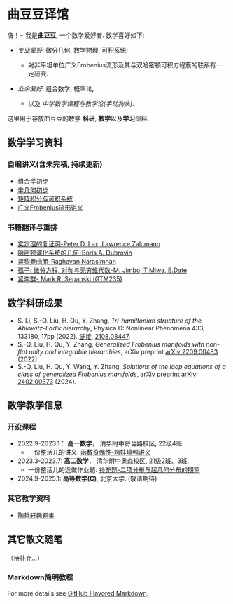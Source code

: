 # 曲豆豆译馆

嗨！~ 我是**曲豆豆**, 一个数学爱好者. 数学喜好如下: 

* _专业爱好_: 微分几何, 数学物理, 可积系统;
  - 对非平坦单位广义Frobenius流形及其与双哈密顿可积方程簇的联系有一定研究.
  
* _业余爱好_: 组合数学, 概率论,
  - 以及 _中学数学课程与教学论(手动狗头)_. 

这里用于存放曲豆豆的数学 **科研**, **教学**以及**学习**资料. 

## 数学学习资料

### 自编讲义(含未完稿, 持续更新)
* [组合学初步](https://raw.githubusercontent.com/qhn1121/qdd-translation/master/Comb.pdf)
* [辛几何初步](https://github.com/qhn1121/qdd-translation/raw/master/Symplectic.pdf)
* [矩阵积分与可积系统](https://github.com/qhn1121/qdd-translation/raw/master/MatrixModels.pdf)
* [广义Frobenius流形讲义](https://github.com/qhn1121/qdd-translation/raw/master/GFMonline.pdf)

### 书籍翻译与重排
* [实定理的复证明-Peter D. Lax, Lawrence Zalcmann](https://github.com/qhn1121/qdd-translation/raw/master/Math0411.pdf)
* [哈密顿演化系统的几何-Boris A. Dubrovin](https://github.com/qhn1121/qdd-translation/raw/master/Math0412.pdf)
* [紧黎曼曲面-Raghavan Narasimhan](https://github.com/qhn1121/qdd-translation/raw/master/Math0413.pdf)
* [孤子: 微分方程, 对称与无穷维代数-M. Jimbo, T.Miwa, E.Date](https://github.com/qhn1121/qdd-translation/raw/master/Math0414.pdf) 
* [紧李群- Mark R. Sepanski (GTM235)](https://github.com/qhn1121/qdd-translation/raw/master/Math0415.pdf) 

## 数学科研成果

* S. Li, S.-Q. Liu, H. Qu, Y. Zhang, _Tri-hamiltonian structure of the Ablowitz-Ladik hierarchy_, Physica D: Nonlinear Phenomena 433, 133180, 17pp (2022). [链接](https://www.sciencedirect.com/science/article/abs/pii/S0167278922000173), [2108.03447](https://arxiv.org/abs/2108.03447). 
* S.-Q. Liu, H. Qu, Y. Zhang, _Generalized Frobenius manifolds with non-flat unity and integrable hierarchies_, arXiv preprint [arXiv:2209.00483](https://arxiv.org/abs/2209.00483) (2022). 
* S.-Q. Liu, H. Qu, Y. Wang, Y. Zhang, _Solutions of the loop equations of a class of generalized Frobenius manifolds_, arXiv preprint [arXiv: 2402.00373](https://arxiv.org/abs/2402.00373) (2024).


## 数学教学信息

### 开设课程

* 2022.9-2023.1： **高一数学**， 清华附中将台路校区, 22级4班.
  - 一份整活儿的讲义: [函数奇偶性-鸡娃填鸭讲义](https://github.com/qhn1121/qdd-translation/raw/master/%E5%87%BD%E6%95%B0%E5%A5%87%E5%81%B6%E6%80%A7-%E9%B8%A1%E5%A8%83%E5%A1%AB%E9%B8%AD%E8%AE%B2%E4%B9%89.pdf)
* 2023.3-2023.7:  **高二数学**， 清华附中奥森校区, 21级2班、3班.
  - 一份整活儿的选做作业题: [补充题-二项分布与超几何分布的期望](https://github.com/qhn1121/qdd-translation/raw/master/2_%E9%80%89%E5%81%9A%E9%A2%98-%E4%BA%8C%E9%A1%B9%E5%88%86%E5%B8%83%E4%B8%8E%E8%B6%85%E5%87%A0%E4%BD%95%E5%88%86%E5%B8%83%E7%9A%84%E6%9C%9F%E6%9C%9B.pdf)
* 2024.9-2025.1:  **高等数学(C)**, 北京大学. (敬请期待)

### 其它教学资料

* [陶哲轩趣题集](https://github.com/qhn1121/qdd-translation/raw/master/Math0601.pdf)

## 其它散文随笔

（待补充...）



### Markdown简明教程

For more details see [GitHub Flavored Markdown](https://guides.github.com/features/mastering-markdown/).

